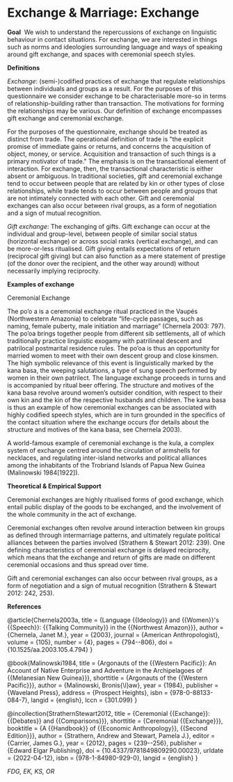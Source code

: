 # Exchange & Marriage: Exchange
	

**Goal** 
We wish to understand the repercussions of exchange on linguistic behaviour in contact situations. For exchange, we are interested in things such as norms and ideologies surrounding language and ways of speaking around gift exchange, and spaces with ceremonial speech styles.


**Definitions**

_Exchange_: (semi-)codified practices of exchange that regulate relationships between individuals and groups as a result. For the purposes of this questionnaire we consider exchange to be characterisable more-so in terms of relationship-building rather than transaction. The motivations for forming the relationships may be various. Our definition of exchange encompasses gift exchange and ceremonial exchange. 

For the purposes of the questionnaire, exchange should be treated as distinct from trade. The operational definition of trade is "the explicit promise of immediate gains or returns, and concerns the acquisition of object, money, or service. Acquisition and transaction of such things is a primary motivator of trade." The emphasis is on the transactional element of interaction. For exchange, then, the transactional characteristic is either absent or ambiguous. In traditional societies, gift and ceremonial exchange tend to occur between people that are related by kin or other types of close relationships, while trade tends to occur between people and groups that are not intimately connected with each other. Gift and ceremonial exchanges can also occur between rival groups, as a form of negotiation and a sign of mutual recognition.

_Gift exchange_: The exchanging of gifts. Gift exchange can occur at the individual and group-level, between people of similar social status (horizontal exchange) or across social ranks (vertical exchange), and can be more-or-less ritualised. Gift giving entails expectations of return (reciprocal gift giving) but can also function as a mere statement of prestige (of the donor over the recipient, and the other way around) without necessarily implying reciprocity. 


**Examples of exchange**

Ceremonial Exchange

The po’o a is a ceremonial exchange ritual practiced in the Vaupés (Northwestern Amazonia) to celebrate “life-cycle passages, such as naming, female puberty, male initiation and marriage” (Chernela 2003: 797). The po’oa brings together people from different sib settlements, all of which traditionally practice linguistic exogamy with patrilineal descent and patrilocal postmarital residence rules. The po’oa is thus an opportunity for married women to meet with their own descent group and close kinsmen. The high symbolic relevance of this event is linguistically marked by the kana basa, the weeping salutations, a type of sung speech performed by women in their own patrilect. The language exchange proceeds in turns and is accompanied by ritual beer offering. The structure and motives of the kana basa revolve around women’s outsider condition, with respect to their own kin and the kin of the respective husbands and children. The kana basa is thus an example of how ceremonial exchanges can be associated with highly codified speech styles, which are in turn grounded in the specifics of the contact situation where the exchange occurs (for details about the structure and motives of the kana basa, see Chernela 2003). 

A world-famous example of ceremonial exchange is the kula, a complex system of exchange centred around the circulation of armshells for necklaces, and regulating inter-island networks and political alliances among the inhabitants of the Trobriand Islands of Papua New Guinea (Malinowski 1984[1922]).


**Theoretical & Empirical Support**

Ceremonial exchanges are highly ritualised forms of good exchange, which entail public display of the goods to be exchanged, and the involvement of the whole community in the act of exchange.

Ceremonial exchanges often revolve around interaction between kin groups as defined through intermarriage patterns, and ultimately regulate political alliances between the parties involved (Strathern & Stewart 2012: 239). One defining characteristics of ceremonial exchange is delayed reciprocity, which means that the exchange and return of gifts are made on different ceremonial occasions and thus spread over time.

Gift and ceremonial exchanges can also occur between rival groups, as a form of negotiation and a sign of mutual recognition (Strathern & Stewart 2012: 242, 253).


**References**

@article{Chernela2003a,
  title = {Language {{Ideology}} and {{Women}}'s {{Speech}}: {{Talking Community}} in the {{Northwest Amazon}}},
  author = {Chernela, Janet M.},
  year = {2003},
  journal = {American Anthropologist},
  volume = {105},
  number = {4},
  pages = {794--806},
  doi = {10.1525/aa.2003.105.4.794}
}

@book{Malinowski1984,
  title = {Argonauts of the {{Western Pacific}}: An Account of Native Enterprise and Adventure in the Archipelagoes of {{Melanesian New Guinea}}},
  shorttitle = {Argonauts of the {{Western Pacific}}},
  author = {Malinowski, Bronis{\l}aw},
  year = {1984},
  publisher = {Waveland Press},
  address = {Prospect Heights},
  isbn = {978-0-88133-084-7},
  langid = {english},
  lccn = {301.099}
}

@incollection{StrathernStewart2012,
  title = {Ceremonial {{Exchange}}: {{Debates}} and {{Comparisons}}},
  shorttitle = {Ceremonial {{Exchange}}},
  booktitle = {A {{Handbook}} of {{Economic Anthropology}}, {{Second Edition}}},
  author = {Strathern, Andrew and Stewart, Pamela J.},
  editor = {Carrier, James G.},
  year = {2012},
  pages = {239--256},
  publisher = {Edward Elgar Publishing},
  doi = {10.4337/9781849809290.00023},
  urldate = {2022-04-12},
  isbn = {978-1-84980-929-0},
  langid = {english}
}


_FDG, EK, KS, OR_